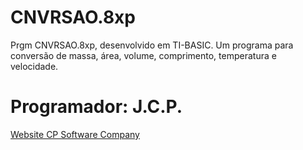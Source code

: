 # CNVRSAO.8xp
Prgm CNVRSAO.8xp, desenvolvido em TI-BASIC. Um programa para conversão de massa, área, volume, comprimento, temperatura e velocidade.
<h1>Programador: J.C.P.</h1>
<p><a href="http://cpsoftwarecompany.epizy.com" title="Ir para Website da CP Software Company" target="_blank">Website CP Software Company</a></p>
